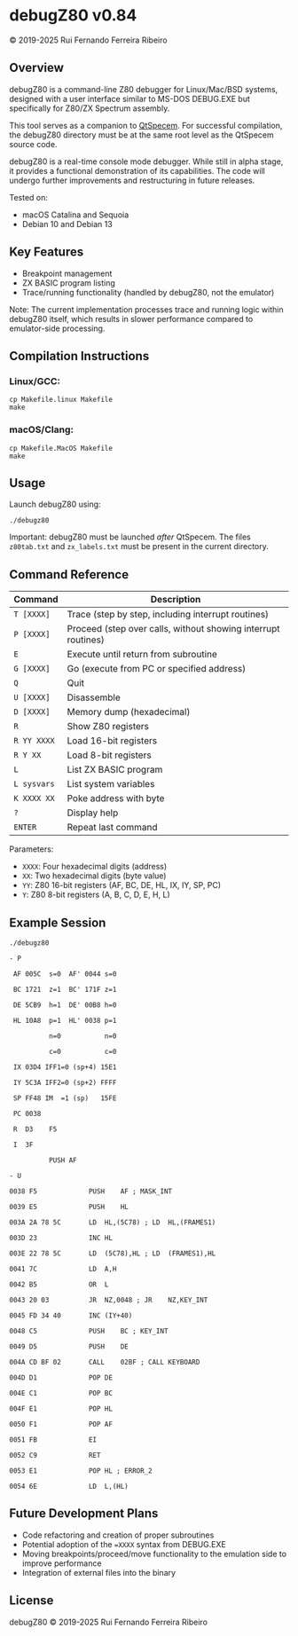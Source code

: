# debugZ80 v0.84

© 2019-2025 Rui Fernando Ferreira Ribeiro

## Overview

debugZ80 is a command-line Z80 debugger for Linux/Mac/BSD systems, designed with a user interface similar to MS-DOS DEBUG.EXE but specifically for Z80/ZX Spectrum assembly.

This tool serves as a companion to [QtSpecem](https://github.com/ruyrybeyro/QtSpecem). For successful compilation, the debugZ80 directory must be at the same root level as the QtSpecem source code.

debugZ80 is a real-time console mode debugger. While still in alpha stage, it provides a functional demonstration of its capabilities. The code will undergo further improvements and restructuring in future releases.

Tested on:
- macOS Catalina and Sequoia
- Debian 10 and Debian 13

## Key Features

- Breakpoint management
- ZX BASIC program listing
- Trace/running functionality (handled by debugZ80, not the emulator)

Note: The current implementation processes trace and running logic within debugZ80 itself, which results in slower performance compared to emulator-side processing.

## Compilation Instructions

### Linux/GCC:
```
cp Makefile.linux Makefile
make
```

### macOS/Clang:
```
cp Makefile.MacOS Makefile
make
```

## Usage

Launch debugZ80 using:
```
./debugz80
```

Important: debugZ80 must be launched *after* QtSpecem. The files `z80tab.txt` and `zx_labels.txt` must be present in the current directory.

## Command Reference

| Command | Description |
|---------|-------------|
| `T [XXXX]` | Trace (step by step, including interrupt routines) |
| `P [XXXX]` | Proceed (step over calls, without showing interrupt routines) |
| `E` | Execute until return from subroutine |
| `G [XXXX]` | Go (execute from PC or specified address) |
| `Q` | Quit |
| `U [XXXX]` | Disassemble |
| `D [XXXX]` | Memory dump (hexadecimal) |
| `R` | Show Z80 registers |
| `R YY XXXX` | Load 16-bit registers |
| `R Y XX` | Load 8-bit registers |
| `L` | List ZX BASIC program |
| `L sysvars` | List system variables |
| `K XXXX XX` | Poke address with byte |
| `?` | Display help |
| `ENTER` | Repeat last command |

Parameters:
- `XXXX`: Four hexadecimal digits (address)
- `XX`: Two hexadecimal digits (byte value)
- `YY`: Z80 16-bit registers (AF, BC, DE, HL, IX, IY, SP, PC)
- `Y`: Z80 8-bit registers (A, B, C, D, E, H, L)

## Example Session

```
./debugz80 

- P
                            
 AF 005C  s=0  AF' 0044 s=0 

 BC 1721  z=1  BC' 171F z=1 

 DE 5CB9  h=1  DE' 00B8 h=0 

 HL 10A8  p=1  HL' 0038 p=1 

          n=0           n=0 

          c=0           c=0 
                            
 IX 03D4 IFF1=0 (sp+4) 15E1 

 IY 5C3A IFF2=0 (sp+2) FFFF 

 SP FF48 IM  =1 (sp)   15FE 

 PC 0038                    

 R  D3    F5                

 I  3F                      

          PUSH AF           
                            
- U

0038 F5             PUSH	AF ; MASK_INT   

0039 E5             PUSH	HL

003A 2A 78 5C       LD	HL,(5C78) ; LD	HL,(FRAMES1)

003D 23             INC	HL

003E 22 78 5C       LD	(5C78),HL ; LD	(FRAMES1),HL

0041 7C             LD	A,H

0042 B5             OR	L

0043 20 03          JR	NZ,0048 ; JR	NZ,KEY_INT

0045 FD 34 40       INC	(IY+40)

0048 C5             PUSH	BC ; KEY_INT   

0049 D5             PUSH	DE

004A CD BF 02       CALL	02BF ; CALL	KEYBOARD

004D D1             POP	DE

004E C1             POP	BC

004F E1             POP	HL

0050 F1             POP	AF

0051 FB             EI

0052 C9             RET

0053 E1             POP	HL ; ERROR_2   

0054 6E             LD	L,(HL)
```

## Future Development Plans

- Code refactoring and creation of proper subroutines
- Potential adoption of the `=XXXX` syntax from DEBUG.EXE
- Moving breakpoints/proceed/move functionality to the emulation side to improve performance
- Integration of external files into the binary

## License

debugZ80 © 2019-2025 Rui Fernando Ferreira Ribeiro
